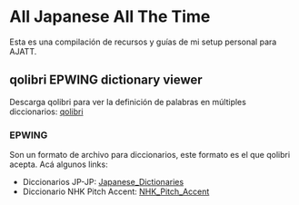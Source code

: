 # All Japanese All The Time
Esta es una compilación de recursos y guías de mi setup personal para AJATT.

## qolibri EPWING dictionary viewer
Descarga qolibri para ver la definición de palabras en múltiples diccionarios: [qolibri](https://github.com/ludios/qolibri) 
### EPWING
Son un formato de archivo para diccionarios, este formato es el que qolibri acepta. Acá algunos links:
- Diccionarios JP-JP: [Japanese_Dictionaries](https://www.mediafire.com/folder/ldyklp3362pgg/Japanese_Dictionaries)<br/>
- Diccionario NHK Pitch Accent: [NHK_Pitch_Accent](https://www.mediafire.com/file/sxmpse8n92c9oxg/NHKACT.zip)
